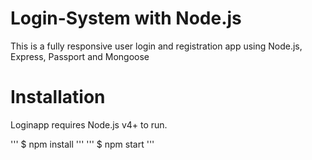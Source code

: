 # Login-System with Node.js

This is a fully responsive user login and registration app using Node.js, Express, Passport and Mongoose

# Installation

Loginapp requires Node.js v4+ to run.

'''  $ npm install '''
'''  $ npm start '''
